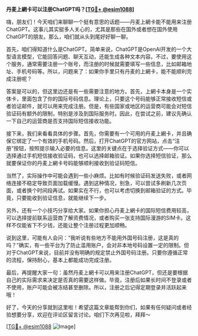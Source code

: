 **丹麦上網卡可以注册ChatGPT吗？[[TG💪+ @esim1088](https://t.me/s/esim1088)]**

嗨，朋友们！今天咱们来聊聊一个挺有意思的话题——丹麦上網卡能不能用来注册ChatGPT。这事儿其实挺多人关心的，尤其是那些在国外或者想在国外使用ChatGPT的朋友。那么，咱们就从头到尾好好聊一聊。

首先，咱们得知道什么是ChatGPT。简单来说，ChatGPT是OpenAI开发的一个大型语言模型，它能回答问题、聊天互动，还能生成各种文本内容。不过，要使用这个服务，通常需要注册一个账号，而注册的时候就需要填写一些信息，比如邮箱地址、手机号码等。所以，问题来了：如果你手里只有丹麦的上網卡，能不能顺利完成注册呢？

答案是可以的，但这里边还是有一些需要注意的地方。首先，上網卡本身是一个实体卡，里面包含了你的国际号码信息。理论上，只要这个号码能够正常接收短信或者验证邮件，就可以用来完成注册。但是，有些国家或地区的运营商可能会对短信验证码有额外的限制，特别是涉及到国际服务时。因此，在尝试之前，建议先确认一下自己的运营商是否支持国际短信接收功能。

接下来，我们来看看具体的步骤。首先，你需要有一个可用的丹麦上網卡，并且确保它绑定了一个有效的手机号码。然后，打开ChatGPT的官方网站，点击“注册”按钮，按照提示输入必要的信息。这里的关键点在于选择验证方式——你可以选择通过手机短信接收验证码，也可以选择邮箱验证。如果你选择短信验证，那么就要保证你的丹麦上網卡号码能够顺利接收到验证码短信。

当然了，实际操作中可能会遇到一些小麻烦。比如有时候验证码发送失败，或者网络连接不稳定导致页面加载缓慢。遇到这种情况，别急，可以尝试多刷新几次页面，或者换个时间段再试。如果实在不行，也可以考虑切换到邮箱验证的方式。毕竟，只要能收到验证信息，就能继续下一步。

另外，还有一个小技巧分享给大家。如果你担心丹麦上網卡的国际短信费用较高，可以选择提前联系运营商了解资费情况，或者购买一张支持国际漫游的SIM卡。这样不仅能省下不少钱，还能让整个注册过程更加顺畅。

说到这里，可能有人会问：“我听说有些地方不能用外国号码注册，这是真的吗？”确实，有一些平台为了防止滥用账户，会对非本地号码设置一定的限制。但对于ChatGPT来说，目前并没有明确的规定禁止外国号码注册。只要你遵循正常的流程，保持耐心，基本上都能成功完成注册。

最后，再提醒大家一句：虽然丹麦上網卡可以用来注册ChatGPT，但还是要根据自己的实际需求来决定是否真的需要这样做。毕竟，注册后如果长时间不登录或者不使用，账户可能会被冻结甚至删除。所以，注册之后记得定期登录并活跃起来哦！

好了，今天的分享就到这里啦！希望这篇文章能帮到你们，如果有任何疑问或者经验想要分享，欢迎在评论区留言讨论。咱们下次再见啦，拜拜～

[[TG💪+ @esim1088](https://t.me/s/esim1088) ![Image](https://i.postimg.cc/4NQfJmqS/Snipaste-2025-05-13-00-14-12.png)]
